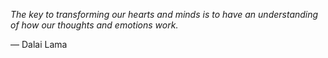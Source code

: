 *The key to transforming our hearts and minds is to have an understanding of how our thoughts and emotions work.*

— Dalai Lama